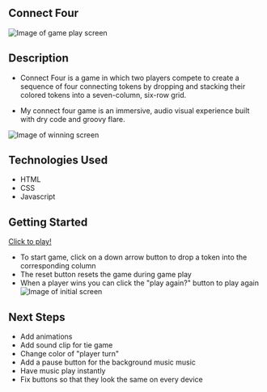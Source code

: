 ## Connect Four 
![Image of game play screen](https://i.imgur.com/qA8FpzC.png)

## Description
- Connect Four is a game in which two players compete to create a sequence of four connecting tokens by dropping and stacking their colored tokens into a seven-column, six-row grid. 

- My connect four game is an immersive, audio visual experience built with dry code and groovy flare.

![Image of winning screen](https://i.imgur.com/ufa9heq.png)

## Technologies Used 
- HTML
- CSS
-  Javascript

## Getting Started 
[Click to play!](https://elizabethmessick.github.io/Connect_Four/)

- To start game, click on a down arrow button to drop a token into the corresponding column 
- The reset button resets the game during game play 
- When a player wins you can click the "play again?" button to play again  
![Image of initial screen](https://i.imgur.com/tzijfjG.png)


## Next Steps
- Add animations
- Add sound clip for tie game 
- Change color of "player turn"
- Add a pause button for the background music music 
- Have music play instantly 
- Fix buttons so that they look the same on every device 


